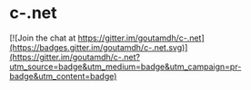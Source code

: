 # c-.net

[![Join the chat at https://gitter.im/goutamdh/c-.net](https://badges.gitter.im/goutamdh/c-.net.svg)](https://gitter.im/goutamdh/c-.net?utm_source=badge&utm_medium=badge&utm_campaign=pr-badge&utm_content=badge)